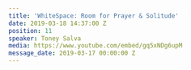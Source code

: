 ```yaml
---
title: 'WhiteSpace: Room for Prayer & Solitude'
date: 2019-03-18 14:37:00 Z
position: 11
speaker: Toney Salva
media: https://www.youtube.com/embed/gq5xNDg6upM
message_date: 2019-03-17 00:00:00 Z
---
```


